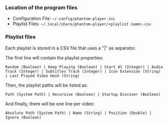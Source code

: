
### Location of the program files
+ Configuration File: `~/.config/phantom-player.ini`
+ Playlist Files: `~/.local/share/phantom-player/<playlist name>.csv`

### Playlist files

Each playlist is stored in a CSV file that uses a "|" as separator. 

The first line will contain the playlist properties:
```
Random (Boolean) | Keep Playing (Boolean) | Start At (Integer) | Audio Track (Integer) | Subtitles Track (Integer) | Icon Extension (String) | Last Played Video Hash (String)
```
Then, the playlist paths will be listed as:
```
Path (System Path) | Recursive (Boolean) | Startup Discover (Boolean)
```
And finally, there will be one line per video:
```
Absolute Path (System Path) | Name (String) | Position (Double) | Ignore (Boolean)
```